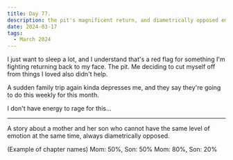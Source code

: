 ```yaml
---
title: Day 77.
description: the pit's magnificent return, and diametrically opposed emotions
date: 2024-03-17
tags: 
  - March 2024
---
```


I just want to sleep a lot, and I understand that's a red flag for something I'm fighting returning back to my face. The pit. Me deciding to cut myself off from things I loved also didn't help.

A sudden family trip again kinda depresses me, and they say they're going to do this weekly for this month.

I don't have energy to rage for this...

-----

A story about a mother and her son who cannot have the same level of emotion at the same time, always diametrically opposed.

(Example of chapter names)
Mom: 50%, Son: 50%
Mom: 80%, Son: 20%
